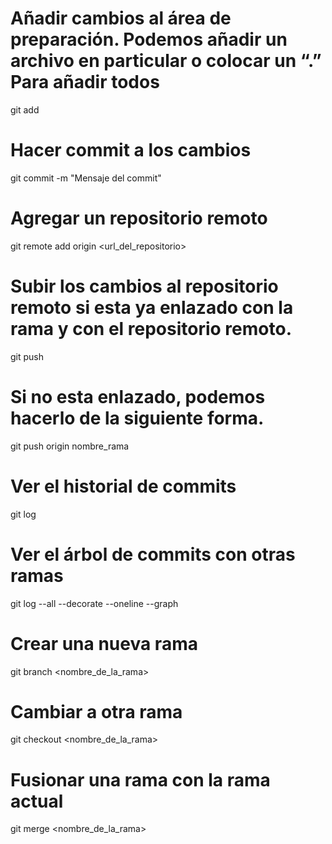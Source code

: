 # Añadir cambios al área de preparación. Podemos añadir un archivo en particular o colocar un “.” Para añadir todos
git add <archivo>

# Hacer commit a los cambios
git commit -m "Mensaje del commit"

# Agregar un repositorio remoto
git remote add origin <url_del_repositorio>

# Subir los cambios al repositorio remoto si esta ya enlazado con la rama y con el repositorio remoto.
git push

# Si no esta enlazado, podemos hacerlo de la siguiente forma.
git push origin nombre_rama

# Ver el historial de commits
git log

# Ver el árbol de commits con otras ramas
git log --all --decorate --oneline --graph

# Crear una nueva rama
git branch <nombre_de_la_rama>

# Cambiar a otra rama
git checkout <nombre_de_la_rama>

# Fusionar una rama con la rama actual
git merge <nombre_de_la_rama>
